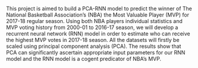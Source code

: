 This project is aimed to build a PCA-RNN model to predict the winner of The National Basketball Association’s (NBA) the Most Valuable Player (MVP) for 2017-18 regular season. Using both NBA players individual statistics and MVP voting history from 2000-01 to 2016-17 season, we will develop a recurrent neural network (RNN) model in order to estimate who can receive the highest MVP votes in 2017-18 season. All the datasets will firstly be scaled using principal component analysis (PCA). The results show that PCA can significantly ascertain appropriate input parameters for our RNN model and the RNN model is a cogent predicator of NBA’s MVP.  
